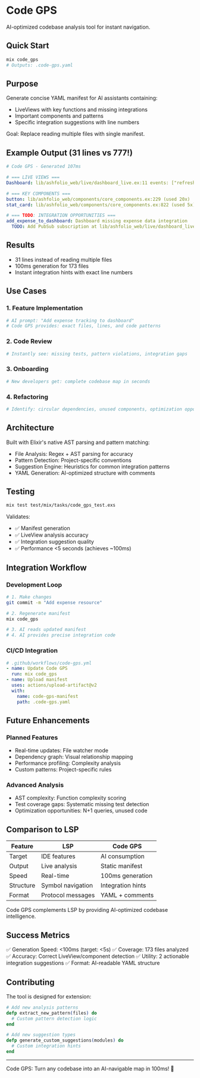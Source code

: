 # Code GPS

AI-optimized codebase analysis tool for instant navigation.

## Quick Start

```bash
mix code_gps
# Outputs: .code-gps.yaml
```

## Purpose

Generate concise YAML manifest for AI assistants containing:

- LiveViews with key functions and missing integrations
- Important components and patterns
- Specific integration suggestions with line numbers

Goal: Replace reading multiple files with single manifest.

## Example Output (31 lines vs 777!)

```yaml
# Code GPS - Generated 107ms

# === LIVE VIEWS ===
Dashboard: lib/ashfolio_web/live/dashboard_live.ex:11 events: ["refresh_prices", "sort"] MISSING: ["expenses"]

# === KEY COMPONENTS ===
button: lib/ashfolio_web/components/core_components.ex:229 (used 20x)
stat_card: lib/ashfolio_web/components/core_components.ex:822 (used 5x)

# === TODO: INTEGRATION OPPORTUNITIES ===
add_expense_to_dashboard: Dashboard missing expense data integration
  TODO: Add PubSub subscription at lib/ashfolio_web/live/dashboard_live.ex:13
```

## Results

- 31 lines instead of reading multiple files
- 100ms generation for 173 files
- Instant integration hints with exact line numbers

## Use Cases

### 1. Feature Implementation

```bash
# AI prompt: "Add expense tracking to dashboard"
# Code GPS provides: exact files, lines, and code patterns
```

### 2. Code Review

```bash
# Instantly see: missing tests, pattern violations, integration gaps
```

### 3. Onboarding

```bash
# New developers get: complete codebase map in seconds
```

### 4. Refactoring

```bash
# Identify: circular dependencies, unused components, optimization opportunities
```

## Architecture

Built with Elixir's native AST parsing and pattern matching:

- File Analysis: Regex + AST parsing for accuracy
- Pattern Detection: Project-specific conventions
- Suggestion Engine: Heuristics for common integration patterns
- YAML Generation: AI-optimized structure with comments

## Testing

```bash
mix test test/mix/tasks/code_gps_test.exs
```

Validates:

- ✅ Manifest generation
- ✅ LiveView analysis accuracy
- ✅ Integration suggestion quality
- ✅ Performance <5 seconds (achieves ~100ms)

## Integration Workflow

### Development Loop

```bash
# 1. Make changes
git commit -m "Add expense resource"

# 2. Regenerate manifest
mix code_gps

# 3. AI reads updated manifest
# 4. AI provides precise integration code
```

### CI/CD Integration

```yaml
# .github/workflows/code-gps.yml
- name: Update Code GPS
  run: mix code_gps
- name: Upload manifest
  uses: actions/upload-artifact@v2
  with:
    name: code-gps-manifest
    path: .code-gps.yaml
```

## Future Enhancements

### Planned Features

- Real-time updates: File watcher mode
- Dependency graph: Visual relationship mapping
- Performance profiling: Complexity analysis
- Custom patterns: Project-specific rules

### Advanced Analysis

- AST complexity: Function complexity scoring
- Test coverage gaps: Systematic missing test detection
- Optimization opportunities: N+1 queries, unused code

## Comparison to LSP

| Feature   | LSP               | Code GPS          |
| --------- | ----------------- | ----------------- |
| Target    | IDE features      | AI consumption    |
| Output    | Live analysis     | Static manifest   |
| Speed     | Real-time         | 100ms generation  |
| Structure | Symbol navigation | Integration hints |
| Format    | Protocol messages | YAML + comments   |

Code GPS complements LSP by providing AI-optimized codebase intelligence.

## Success Metrics

✅ Generation Speed: <100ms (target: <5s)
✅ Coverage: 173 files analyzed
✅ Accuracy: Correct LiveView/component detection
✅ Utility: 2 actionable integration suggestions
✅ Format: AI-readable YAML structure

## Contributing

The tool is designed for extension:

```elixir
# Add new analysis patterns
defp extract_new_pattern(files) do
  # Custom pattern detection logic
end

# Add new suggestion types
defp generate_custom_suggestions(modules) do
  # Custom integration hints
end
```

---

Code GPS: Turn any codebase into an AI-navigable map in 100ms! 🚀
